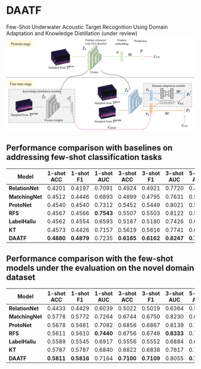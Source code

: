# DAATF
Few-Shot Underwater Acoustic Target Recognition Using Domain Adaptation and Knowledge Distillation (under review)
![](.\figure\DAATF.png) 

## Performance comparison with baselines on addressing few-shot classification tasks


| Model           | 1-shot ACC | 1-shot F1  | 1-shot AUC | 3-shot ACC | 3-shot F1  | 3-shot AUC | 5-shot ACC | 5-shot F1  | 5-shot AUC |
|-----------------|------------|-----------------|------------|------------|-----------------|------------|------------|-----------------|------------|
| **RelationNet** | 0.4201     | 0.4197          | 0.7091     | 0.4924     | 0.4921          | 0.7720     | 0.4723     | 0.4711          | 0.7494     |
| **MatchingNet** | 0.4512     | 0.4446          | 0.6893     | 0.4899     | 0.4795           |0.7631     | 0.5304     | 0.5362          | 0.7952     |
| **ProtoNet**    | 0.4540     | 0.4540          | 0.7312     | 0.5452     | 0.5449          | 0.8021     | 0.5896     | 0.5896          | 0.8309     |
| **RFS**         | 0.4567     | 0.4566          | **0.7543** | 0.5507     | 0.5503          | 0.8122     | 0.5924     | 0.5921          | 0.8344     |
| **LabelHallu**  | 0.4562     | 0.4554          | 0.6593     | 0.5187     | 0.5180          | 0.7426     | 0.6007     | 0.6006          | 0.8184     |
| **KT**          | 0.4573     | 0.4426          | 0.7157     | 0.5619     | 0.5616          | 0.7741     | 0.6676     | 0.6683          | 0.8374     |
| **DAATF**       | **0.4880** | **0.4879**      | 0.7235     | **0.6165** | **0.6162**      | **0.8247** | **0.7128** | **0.7127**      | **0.8957** |

## Performance comparison with the few-shot models under the evaluation on the novel domain dataset

| Model           | 1-shot ACC | 1-shot F1  | 1-shot AUC | 3-shot ACC | 3-shot F1  | 3-shot AUC | 5-shot ACC | 5-shot F1  | 5-shot AUC |
| --------------- | ---------- | ---------- | ---------- | ---------- | ---------- | ---------- | ---------- | ---------- | ---------- |
| **RelationNet** | 0.4433     | 0.4429     | 0.6039     | 0.5022     | 0.5019     | 0.6364     | 0.5056     | 0.5051     | 0.6459     |
| **MatchingNet** | 0.5778     | 0.5772     | 0.7264     | 0.6744     | 0.6750     | 0.8230     | 0.6944     | 0.6943     | 0.8528     |
| **ProtoNet**    | 0.5678     | 0.5681     | 0.7082     | 0.6856     | 0.6867     | 0.8139     | 0.7144     | 0.7148     | 0.8305     |
| **RFS**         | 0.5611     | 0.5610     | **0.7440** | 0.6756     | 0.6749     | **0.8333** | 0.7144     | 0.7142     | 0.8547     |
| **LabelHallu**  | 0.5589     | 0.5545     | 0.6917     | 0.5556     | 0.5552     | 0.6884     | 0.6033     | 0.6027     | 0.7188     |
| **KT**          | 0.5787     | 0.5787     | 0.6840     | 0.6822     | 0.6838     | 0.7617     | 0.7238     | 0.7238     | 0.7928     |
| **DAATF**       | **0.5811** | **0.5816** | 0.7164     | **0.7100** | **0.7109** | 0.8055     | **0.7522** | **0.7522** | **0.8639** |

